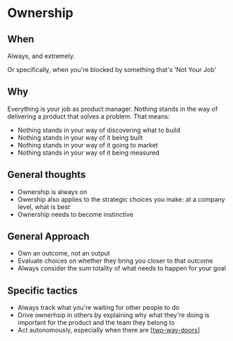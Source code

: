 # Ownership

## When

Always, and extremely.

Or specifically, when you're blocked by something that's 'Not Your Job'

## Why

Everything is your job as product manager. Nothing stands in the way of delivering a product that solves a problem. That means:
- Nothing stands in your way of discovering what to build
- Nothing stands in your way of it being built
- Nothing stands in your way of it going to market
- Nothing stands in your way of it being measured

## General thoughts

- Ownership is always on
- Owership also applies to the strategic choices you make: at a company level, what is best
- Ownership needs to become instinctive

## General Approach

- Own an outcome, not an output
- Evaluate choices on whether they bring you closer to that outcome
- Always consider the sum totality of what needs to happen for your goal

## Specific tactics

- Always track what you're waiting for other people to do
- Drive ownerhsip in others by explaining why what they're doing is important for the product and the team they belong to
- Act autonomously, especially when there are [[two-way-doors]]

[//begin]: # "Autogenerated link references for markdown compatibility"
[two-way-doors]: two-way-doors "Two Way Doors"
[//end]: # "Autogenerated link references"